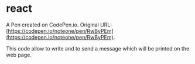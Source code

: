 # react

A Pen created on CodePen.io. Original URL: [https://codepen.io/noteone/pen/RwByPEm](https://codepen.io/noteone/pen/RwByPEm).

This code allow to write and to send a message which will be printed on the web page.